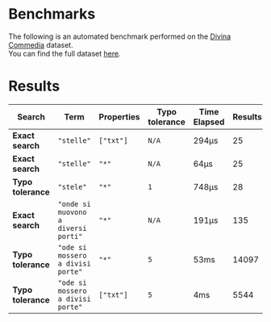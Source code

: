 
# Benchmarks

The following is an automated benchmark performed on the [Divina Commedia](https://en.wikipedia.org/wiki/Divina_Commedia) dataset. <br />
You can find the full dataset [here](https://github.com/nearform/lyra/blob/main/packages/benchmarks/dataset/divinaCommedia.json).

# Results


| Search             | Term                                  | Properties | Typo tolerance | Time Elapsed  | Results     |
|--------------------|---------------------------------------|------------|----------------|---------------|-------------|
| **Exact search**   | `"stelle"`                          | `["txt"]`| `N/A`        | 294μs | 25 |
| **Exact search**   | `"stelle"`                          | `"*"`    | `N/A`        | 64μs | 25 |
| **Typo tolerance** | `"stele"`                           | `"*"`    | `1`          | 748μs | 28 | 
| **Exact search**   | `"onde si muovono a diversi porti"` | `"*"`    | `N/A`        | 191μs | 135 | 
| **Typo tolerance** | `"ode si mossero a divisi porte"`   | `"*"`    | `5`          | 53ms | 14097 | 
| **Typo tolerance** | `"ode si mossero a divisi porte"`   | `["txt"]`| `5`          | 4ms | 5544 |


